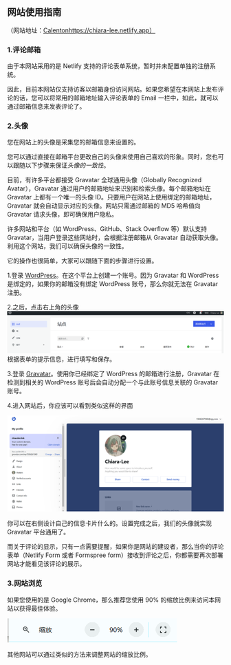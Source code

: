 ##  网站使用指南

（网站地址：[Calenton](https://chiara-lee.netlify.app)https://chiara-lee.netlify.app）

### 1.评论邮箱

由于本网站采用的是 Netlify 支持的评论表单系统，暂时并未配置单独的注册系统。

因此，目前本网站仅支持访客以邮箱身份访问网站。如果您希望在本网站上发布评论的话，您可以将常用的邮箱地址输入评论表单的 Email 一栏中，如此，就可以通过邮箱信息来发表评论了。

### 2.头像

您在网站上的头像是采集您的邮箱信息来设置的。

您可以通过直接在邮箱平台更改自己的头像来使用自己喜欢的形象。同时，您也可以跟随以下步骤来保证*头像的一致性*。

目前，有许多平台都接受 Gravatar 全球通用头像（Globally Recognized Avatar），Gravatar 通过用户的邮箱地址来识别和检索头像。每个邮箱地址在 Gravatar 上都有一个唯一的头像 ID。只要用户在网站上使用绑定的邮箱地址，Gravatar 就会自动显示对应的头像。网站只需通过邮箱的 MD5 哈希值向 Gravatar 请求头像，即可确保用户隐私。

许多网站和平台（如 WordPress、GitHub、Stack Overflow 等）默认支持 Gravatar，当用户登录这些网站时，会根据注册邮箱从 Gravatar 自动获取头像。利用这个网站，我们可以确保头像的一致性。

它的操作也很简单，大家可以跟随下面的步骤进行设置。

1.登录 [WordPress](https://wordpress.com/zh-cn/)。在这个平台上创建一个账号。因为 Gravatar 和 WordPress 是绑定的，如果你的邮箱没有绑定 WordPress 账号，那么你就无法在 Gravatar 注册。

2.之后，点击右上角的头像
![](/static/image/readme/1.png)
根据表单的提示信息，进行填写和保存。

3.登录 [Gravatar](https://gravatar.com/)。使用你已经绑定了 WordPress 的邮箱进行注册，Gravatar 在检测到相关的 WordPress 账号后会自动分配一个与此账号信息关联的 Gravatar 账号。

4.进入网站后，你应该可以看到类似这样的界面

![](/static/image/readme/2.png)

你可以在右侧设计自己的信息卡片什么的。设置完成之后，我们的头像就实现 Gravatar 平台通用了。

而关于评论的显示，只有一点需要提醒，如果你是网站的建设者，那么当你的评论表单（Netlify Form 或者 Formspree form）接收到评论之后，你都需要再次部署网站才能看见该评论的展示。

### 3.网站浏览

如果您使用的是  Google Chrome，那么推荐您使用 90% 的缩放比例来访问本网站以获得最佳体验。

![](/static/image/readme/3.png)

其他网站可以通过类似的方法来调整网站的缩放比例。